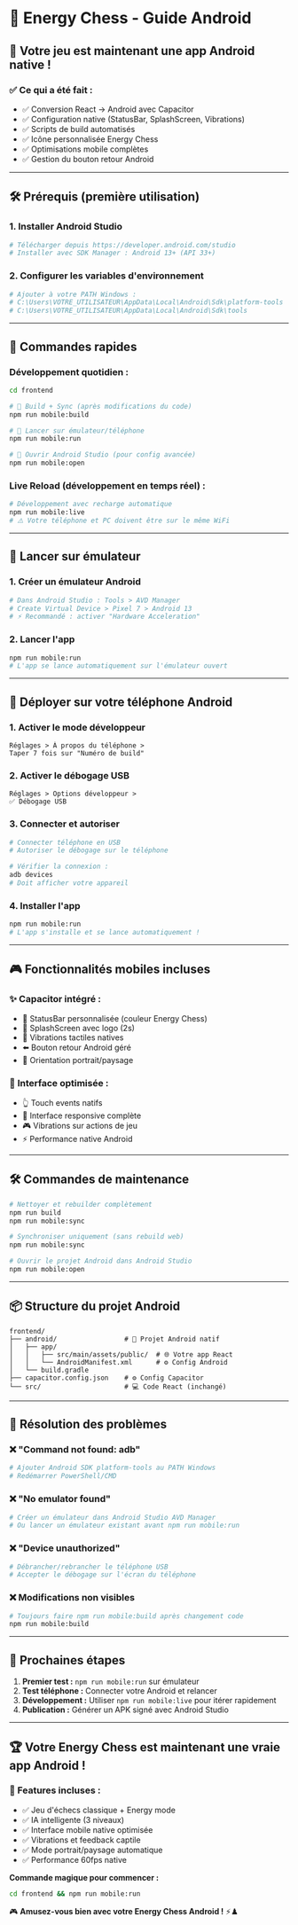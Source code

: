 # 📱 Energy Chess - Guide Android

## 🚀 Votre jeu est maintenant une app Android native !

### ✅ Ce qui a été fait :
- ✅ Conversion React → Android avec Capacitor
- ✅ Configuration native (StatusBar, SplashScreen, Vibrations)
- ✅ Scripts de build automatisés
- ✅ Icône personnalisée Energy Chess
- ✅ Optimisations mobile complètes
- ✅ Gestion du bouton retour Android

---

## 🛠️ Prérequis (première utilisation)

### 1. Installer Android Studio
```bash
# Télécharger depuis https://developer.android.com/studio
# Installer avec SDK Manager : Android 13+ (API 33+)
```

### 2. Configurer les variables d'environnement
```bash
# Ajouter à votre PATH Windows :
# C:\Users\VOTRE_UTILISATEUR\AppData\Local\Android\Sdk\platform-tools
# C:\Users\VOTRE_UTILISATEUR\AppData\Local\Android\Sdk\tools
```

---

## 🚀 Commandes rapides

### **Développement quotidien :**
```bash
cd frontend

# 🔨 Build + Sync (après modifications du code)
npm run mobile:build

# 📱 Lancer sur émulateur/téléphone
npm run mobile:run

# 🔧 Ouvrir Android Studio (pour config avancée)
npm run mobile:open
```

### **Live Reload (développement en temps réel) :**
```bash
# Développement avec recharge automatique
npm run mobile:live
# ⚠️ Votre téléphone et PC doivent être sur le même WiFi
```

---

## 📱 Lancer sur émulateur

### 1. Créer un émulateur Android
```bash
# Dans Android Studio : Tools > AVD Manager
# Create Virtual Device > Pixel 7 > Android 13
# ⚡ Recommandé : activer "Hardware Acceleration"
```

### 2. Lancer l'app
```bash
npm run mobile:run
# L'app se lance automatiquement sur l'émulateur ouvert
```

---

## 📲 Déployer sur votre téléphone Android

### 1. Activer le mode développeur
```
Réglages > À propos du téléphone > 
Taper 7 fois sur "Numéro de build"
```

### 2. Activer le débogage USB
```
Réglages > Options développeur > 
✅ Débogage USB
```

### 3. Connecter et autoriser
```bash
# Connecter téléphone en USB
# Autoriser le débogage sur le téléphone

# Vérifier la connexion :
adb devices
# Doit afficher votre appareil
```

### 4. Installer l'app
```bash
npm run mobile:run
# L'app s'installe et se lance automatiquement !
```

---

## 🎮 Fonctionnalités mobiles incluses

### ✨ **Capacitor intégré :**
- 📱 StatusBar personnalisée (couleur Energy Chess)
- 🎨 SplashScreen avec logo (2s)
- 📳 Vibrations tactiles natives
- ⬅️ Bouton retour Android géré
- 🔄 Orientation portrait/paysage

### 🎯 **Interface optimisée :**
- 👆 Touch events natifs
- 📱 Interface responsive complète
- 🎮 Vibrations sur actions de jeu
- ⚡ Performance native Android

---

## 🛠️ Commandes de maintenance

```bash
# Nettoyer et rebuilder complètement
npm run build
npm run mobile:sync

# Synchroniser uniquement (sans rebuild web)
npm run mobile:sync

# Ouvrir le projet Android dans Android Studio
npm run mobile:open
```

---

## 📦 Structure du projet Android

```
frontend/
├── android/                 # 📱 Projet Android natif
│   ├── app/
│   │   ├── src/main/assets/public/  # 🌐 Votre app React
│   │   └── AndroidManifest.xml      # ⚙️ Config Android
│   └── build.gradle
├── capacitor.config.json    # ⚙️ Config Capacitor
└── src/                     # 💻 Code React (inchangé)
```

---

## 🐛 Résolution des problèmes

### ❌ "Command not found: adb"
```bash
# Ajouter Android SDK platform-tools au PATH Windows
# Redémarrer PowerShell/CMD
```

### ❌ "No emulator found"
```bash
# Créer un émulateur dans Android Studio AVD Manager
# Ou lancer un émulateur existant avant npm run mobile:run
```

### ❌ "Device unauthorized"
```bash
# Débrancher/rebrancher le téléphone USB
# Accepter le débogage sur l'écran du téléphone
```

### ❌ Modifications non visibles
```bash
# Toujours faire npm run mobile:build après changement code
npm run mobile:build
```

---

## 🎯 Prochaines étapes

1. **Premier test :** `npm run mobile:run` sur émulateur
2. **Test téléphone :** Connecter votre Android et relancer
3. **Développement :** Utiliser `npm run mobile:live` pour itérer rapidement
4. **Publication :** Générer un APK signé avec Android Studio

---

## 🏆 **Votre Energy Chess est maintenant une vraie app Android !**

### 📱 Features incluses :
- ✅ Jeu d'échecs classique + Energy mode
- ✅ IA intelligente (3 niveaux)
- ✅ Interface mobile native optimisée
- ✅ Vibrations et feedback captile
- ✅ Mode portrait/paysage automatique
- ✅ Performance 60fps native

**Commande magique pour commencer :**
```bash
cd frontend && npm run mobile:run
```

🎮 **Amusez-vous bien avec votre Energy Chess Android !** ⚡♟️ 